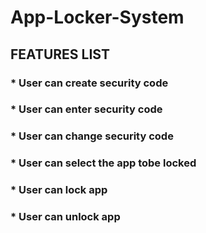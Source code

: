 # App-Locker-System
## FEATURES LIST
### * User can create security code
### * User can enter security code
### * User can change security code
### * User can select the app tobe locked
### * User can lock app
### * User can unlock app
